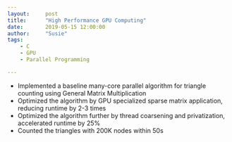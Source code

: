 ```yaml
---
layout:     post
title:      "High Performance GPU Computing"
date:       2019-05-15 12:00:00
author:     "Susie"
tags:
    - C
    - GPU
    - Parallel Programming

---
```



<div>
<!-- <a href="https://github.com/Susieeeeeeeeee/Applied-Parallel-Programming-Project" style="color:lightblue;">Need update</a> -->
<ul>
  <li>Implemented a baseline many-core parallel algorithm for triangle counting using General Matrix Multiplication</li>
  <li>Optimized the algorithm by GPU specialized sparse matrix application, reducing runtime by 2-3 times</li>
  <li>Optimized the algorithm further by thread coarsening and privatization, accelerated runtime by 25%</li>
  <li>Counted the triangles with 200K nodes within 50s</li>
</ul>
</div>
